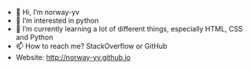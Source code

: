 - 👋 Hi, I’m norway-yv
- 👀 I’m interested in python
- 🌱 I’m currently learning a lot of different things, especially HTML, CSS and Python
- 📫 How to reach me? StackOverflow or GitHub
- Website: http://norway-yv.github.io
